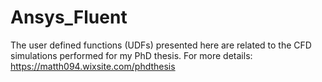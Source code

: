 # Ansys_Fluent
The user defined functions (UDFs) presented here are related to the CFD simulations performed for my PhD thesis. For more details:  https://matth094.wixsite.com/phdthesis
